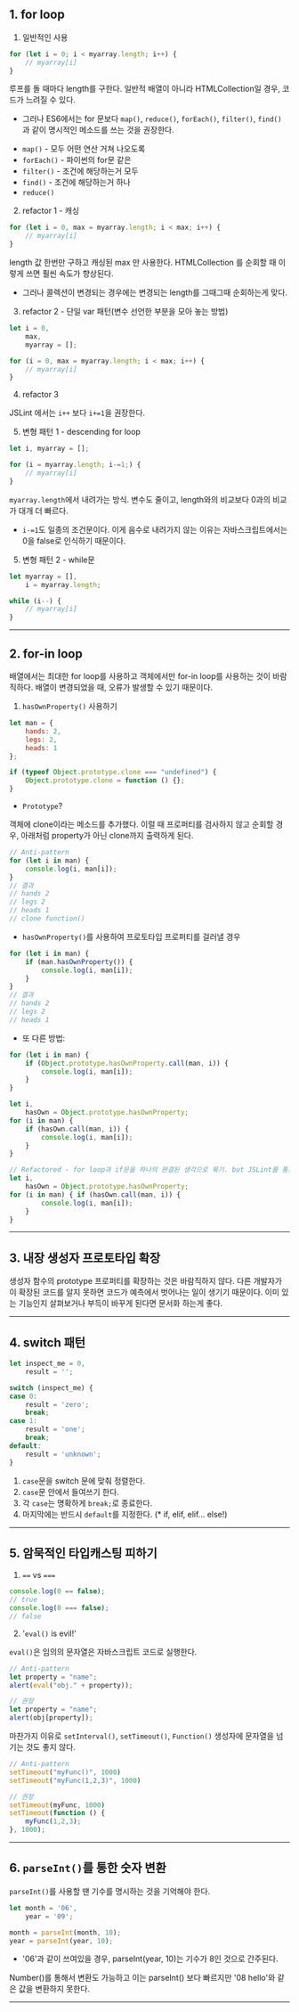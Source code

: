 ## 1. for loop

1. 일반적인 사용

```Javascript
for (let i = 0; i < myarray.length; i++) {
    // myarray[i]
}
```

루프를 돌 때마다 length를 구한다. 일반적 배열이 아니라 HTMLCollection일 경우, 코드가 느려질 수 있다.
* 그러나 ES6에서는 for 문보다 `map()`, `reduce()`, `forEach()`, `filter()`, `find()` 과 같이 명시적인 메소드를 쓰는 것을 권장한다.

- `map()` - 모두 어떤 연산 거쳐 나오도록
- `forEach()` - 파이썬의 for문 같은
- `filter()` - 조건에 해당하는거 모두
- `find()` - 조건에 해당하는거 하나
- `reduce()`

2. refactor 1 - 캐싱

```Javascript
for (let i = 0, max = myarray.length; i < max; i++) {
    // myarray[i]
}
```

length 값 한번만 구하고 캐싱된 max 만 사용한다. HTMLCollection 를 순회할 때 이렇게 쓰면 훨씬 속도가 향상된다.
* 그러나 콜렉션이 변경되는 경우에는 변경되는 length를 그때그때 순회하는게 맞다.

3. refactor 2 - 단일 var 패턴(변수 선언한 부분을 모아 놓는 방법)

```Javascript
let i = 0,
    max,
    myarray = [];

for (i = 0, max = myarray.length; i < max; i++) {
    // myarray[i]
}
```

4. refactor 3

JSLint 에서는 `i++` 보다 `i+=1`을 권장한다.

5. 변형 패턴 1 - descending for loop

```Javascript
let i, myarray = [];

for (i = myarray.length; i-=1;) {
    // myarray[i]
}
```

`myarray.length`에서 내려가는 방식. 변수도 줄이고, length와의 비교보다 0과의 비교가 대개 더 빠르다.

* `i-=1`도 일종의 조건문이다. 이게 음수로 내려가지 않는 이유는 자바스크립트에서는 0을 false로 인식하기 때문이다.

5. 변형 패턴 2 - while문

```Javascript
let myarray = [],
    i = myarray.length;

while (i--) {
    // myarray[i]
}
```

---

## 2. for-in loop

배열에서는 최대한 for loop를 사용하고 객체에서만 for-in loop를 사용하는 것이 바람직하다. 배열이 변경되었을 때, 오류가 발생할 수 있기 때문이다.

1. `hasOwnProperty()` 사용하기

```Javascript
let man = {
    hands: 2,
    legs: 2,
    heads: 1
};

if (typeof Object.prototype.clone === "undefined") {
    Object.prototype.clone = function () {};
}
```

* `Prototype`?

객체에 clone이라는 메소드를 추가했다. 이럴 때 프로퍼티를 검사하지 않고 순회할 경우, 아래처럼 property가 아닌 clone까지 출력하게 된다.

```Javascript
// Anti-pattern
for (let i in man) {
    console.log(i, man[i]);
}
// 결과
// hands 2
// legs 2
// heads 1
// clone function()
```

- `hasOwnProperty()`를 사용하여 프로토타입 프로퍼티를 걸러낼 경우

```Javascript
for (let i in man) {
    if (man.hasOwnProperty()) {
        console.log(i, man[i]);
    }
}
// 결과
// hands 2
// legs 2
// heads 1
```

- 또 다른 방법:

```Javascript
for (let i in man) {
    if (Object.prototype.hasOwnProperty.call(man, i)) {
        console.log(i, man[i]);
    }
}
```

```Javascript
let i,
    hasOwn = Object.prototype.hasOwnProperty;
for (i in man) {
    if (hasOwn.call(man, i)) {
        console.log(i, man[i]);
    }
}

// Refactored - for loop과 if문을 하나의 완결된 생각으로 묶기. but JSLint를 통과하지 못한다!
let i,
    hasOwn = Object.prototype.hasOwnProperty;
for (i in man) { if (hasOwn.call(man, i)) {
        console.log(i, man[i]);
    }
}
```

---

## 3. 내장 생성자 프로토타입 확장

생성자 함수의 prototype 프로퍼티를 확장하는 것은 바람직하지 않다. 다른 개발자가 이 확장된 코드를 알지 못하면 코드가 예측에서 벗어나는 일이 생기기 때문이다. 이미 있는 기능인지 살펴보거나 부득이 바꾸게 된다면 문서화 하는게 좋다.

---

## 4. switch 패턴

```Javascript
let inspect_me = 0,
    result = '';

switch (inspect_me) {
case 0:
    result = 'zero';
    break;
case 1:
    result = 'one';
    break;
default:
    result = 'unknown';
}
```

1. `case`문을 switch 문에 맞춰 정렬한다.
2. `case`문 안에서 들여쓰기 한다.
3. 각 `case`는 명확하게 `break;`로 종료한다.
4. 마지막에는 반드시 `default`를 지정한다. (* if, elif, elif... else!)

---

## 5. 암묵적인 타입캐스팅 피하기

1. `==` vs `===`

```Javascript
console.log(0 == false);
// true
console.log(0 === false);
// false
```

2. '`eval()` is evil!'

`eval()`은 임의의 문자열은 자바스크립트 코드로 실행한다.

```Javascript
// Anti-pattern
let property = "name";
alert(eval("obj." + property));

// 권장
let property = "name";
alert(obj[property]);
```

마찬가지 이유로 `setInterval()`, `setTimeout()`, `Function()` 생성자에 문자열을 넘기는 것도 좋지 않다.

```Javascript
// Anti-pattern
setTimeout("myFunc()", 1000)
setTimeout("myFunc(1,2,3)", 1000)

// 권장
setTimeout(myFunc, 1000)
setTimeout(function () {
    myFunc(1,2,3);
}, 1000);
```

---

## 6. `parseInt()`를 통한 숫자 변환

`parseInt()`를 사용할 땐 기수를 명시하는 것을 기억해야 한다.

```Javascript
let month = '06',
    year = '09';

month = parseInt(month, 10);
year = parseInt(year, 10);
```

* '06'과 같이 쓰여있을 경우, parseInt(year, 10)는 기수가 8인 것으로 간주된다.

Number()를 통해서 변환도 가능하고 이는 parseInt() 보다 빠르지만 '08 hello'와 같은 값을 변환하지 못한다.

---
